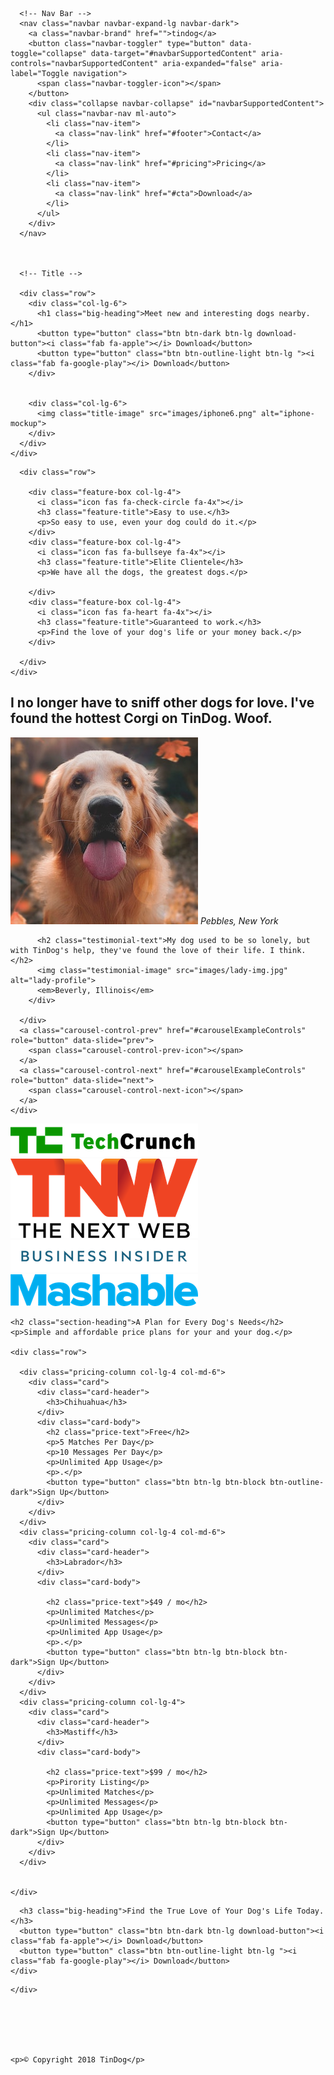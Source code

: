 <!DOCTYPE html>
<html>

<head>
  <meta charset="utf-8">
  <title>TinDog</title>

  <!-- Google Fonts -->
  <link href="https://fonts.googleapis.com/css2?family=Montserrat:wght@100;300;400;500;900&family=Ubuntu:wght@300;400;700&display=swap" rel="stylesheet">

  <!-- CSS Stylesheets -->
  <link rel="stylesheet" href="https://cdn.jsdelivr.net/npm/bootstrap@4.5.3/dist/css/bootstrap.min.css" integrity="sha384-TX8t27EcRE3e/ihU7zmQxVncDAy5uIKz4rEkgIXeMed4M0jlfIDPvg6uqKI2xXr2" crossorigin="anonymous">

  <link rel="stylesheet" href="css/styles.css">

  <!-- Font Awesome -->
  <script src="https://kit.fontawesome.com/1c9ad4b785.js" crossorigin="anonymous"></script>

  <!-- Bootstrap Scripts -->
  <script src="https://code.jquery.com/jquery-3.5.1.slim.min.js" integrity="sha384-DfXdz2htPH0lsSSs5nCTpuj/zy4C+OGpamoFVy38MVBnE+IbbVYUew+OrCXaRkfj" crossorigin="anonymous"></script>
  <script src="https://cdn.jsdelivr.net/npm/popper.js@1.16.1/dist/umd/popper.min.js" integrity="sha384-9/reFTGAW83EW2RDu2S0VKaIzap3H66lZH81PoYlFhbGU+6BZp6G7niu735Sk7lN" crossorigin="anonymous"></script>
  <script src="https://cdn.jsdelivr.net/npm/bootstrap@4.5.3/dist/js/bootstrap.min.js" integrity="sha384-w1Q4orYjBQndcko6MimVbzY0tgp4pWB4lZ7lr30WKz0vr/aWKhXdBNmNb5D92v7s" crossorigin="anonymous"></script>
</head>

<body>

  <section class="colored-section" id="title">
    <div class="container-fluid">


      <!-- Nav Bar -->
      <nav class="navbar navbar-expand-lg navbar-dark">
        <a class="navbar-brand" href="">tindog</a>
        <button class="navbar-toggler" type="button" data-toggle="collapse" data-target="#navbarSupportedContent" aria-controls="navbarSupportedContent" aria-expanded="false" aria-label="Toggle navigation">
          <span class="navbar-toggler-icon"></span>
        </button>
        <div class="collapse navbar-collapse" id="navbarSupportedContent">
          <ul class="navbar-nav ml-auto">
            <li class="nav-item">
              <a class="nav-link" href="#footer">Contact</a>
            </li>
            <li class="nav-item">
              <a class="nav-link" href="#pricing">Pricing</a>
            </li>
            <li class="nav-item">
              <a class="nav-link" href="#cta">Download</a>
            </li>
          </ul>
        </div>
      </nav>



      <!-- Title -->

      <div class="row">
        <div class="col-lg-6">
          <h1 class="big-heading">Meet new and interesting dogs nearby.</h1>
          <button type="button" class="btn btn-dark btn-lg download-button"><i class="fab fa-apple"></i> Download</button>
          <button type="button" class="btn btn-outline-light btn-lg "><i class="fab fa-google-play"></i> Download</button>
        </div>


        <div class="col-lg-6">
          <img class="title-image" src="images/iphone6.png" alt="iphone-mockup">
        </div>
      </div>
    </div>
  </section>


  <!-- Features -->

  <section class="white-section" id="features">
    <div class="container-fluid">


      <div class="row">

        <div class="feature-box col-lg-4">
          <i class="icon fas fa-check-circle fa-4x"></i>
          <h3 class="feature-title">Easy to use.</h3>
          <p>So easy to use, even your dog could do it.</p>
        </div>
        <div class="feature-box col-lg-4">
          <i class="icon fas fa-bullseye fa-4x"></i>
          <h3 class="feature-title">Elite Clientele</h3>
          <p>We have all the dogs, the greatest dogs.</p>

        </div>
        <div class="feature-box col-lg-4">
          <i class="icon fas fa-heart fa-4x"></i>
          <h3 class="feature-title">Guaranteed to work.</h3>
          <p>Find the love of your dog's life or your money back.</p>
        </div>

      </div>
    </div>



  </section>


  <!-- Testimonials -->

  <section class="colored-section"id="testimonials">
    <div id="carouselExampleControls" class="carousel slide" data-ride="false">
      <div class="carousel-inner">
        <div class="carousel-item active container-fluid">
          <h2 class="testimonial-text">I no longer have to sniff other dogs for love. I've found the hottest Corgi on TinDog. Woof.</h2>
          <img class="testimonial-image" src="images/dog-img.jpg" alt="dog-profile">
          <em>Pebbles, New York</em>
        </div>
        <div class="carousel-item container-fluid">

          <h2 class="testimonial-text">My dog used to be so lonely, but with TinDog's help, they've found the love of their life. I think.</h2>
          <img class="testimonial-image" src="images/lady-img.jpg" alt="lady-profile">
          <em>Beverly, Illinois</em>
        </div>

      </div>
      <a class="carousel-control-prev" href="#carouselExampleControls" role="button" data-slide="prev">
        <span class="carousel-control-prev-icon"></span>
      </a>
      <a class="carousel-control-next" href="#carouselExampleControls" role="button" data-slide="next">
        <span class="carousel-control-next-icon"></span>
      </a>
    </div>



  </section>


  <!-- Press -->

  <section class="colored-section"id="press">
    <img class="press-logo" src="images/techcrunch.png" alt="tc-logo">
    <img class="press-logo" src="images/tnw.png" alt="tnw-logo">
    <img class="press-logo" src="images/bizinsider.png" alt="biz-insider-logo">
    <img class="press-logo" src="images/mashable.png" alt="mashable-logo">

  </section>


  <!-- Pricing -->

  <section class="white-section"id="pricing">

    <h2 class="section-heading">A Plan for Every Dog's Needs</h2>
    <p>Simple and affordable price plans for your and your dog.</p>

    <div class="row">

      <div class="pricing-column col-lg-4 col-md-6">
        <div class="card">
          <div class="card-header">
            <h3>Chihuahua</h3>
          </div>
          <div class="card-body">
            <h2 class="price-text">Free</h2>
            <p>5 Matches Per Day</p>
            <p>10 Messages Per Day</p>
            <p>Unlimited App Usage</p>
            <p>.</p>
            <button type="button" class="btn btn-lg btn-block btn-outline-dark">Sign Up</button>
          </div>
        </div>
      </div>
      <div class="pricing-column col-lg-4 col-md-6">
        <div class="card">
          <div class="card-header">
            <h3>Labrador</h3>
          </div>
          <div class="card-body">

            <h2 class="price-text">$49 / mo</h2>
            <p>Unlimited Matches</p>
            <p>Unlimited Messages</p>
            <p>Unlimited App Usage</p>
            <p>.</p>
            <button type="button" class="btn btn-lg btn-block btn-dark">Sign Up</button>
          </div>
        </div>
      </div>
      <div class="pricing-column col-lg-4">
        <div class="card">
          <div class="card-header">
            <h3>Mastiff</h3>
          </div>
          <div class="card-body">

            <h2 class="price-text">$99 / mo</h2>
            <p>Pirority Listing</p>
            <p>Unlimited Matches</p>
            <p>Unlimited Messages</p>
            <p>Unlimited App Usage</p>
            <button type="button" class="btn btn-lg btn-block btn-dark">Sign Up</button>
          </div>
        </div>
      </div>


    </div>




  </section>


  <!-- Call to Action -->

  <section class="colored-section"id="cta">
    <div class="container-fluid">


      <h3 class="big-heading">Find the True Love of Your Dog's Life Today.</h3>
      <button type="button" class="btn btn-dark btn-lg download-button"><i class="fab fa-apple"></i> Download</button>
      <button type="button" class="btn btn-outline-light btn-lg "><i class="fab fa-google-play"></i> Download</button>
    </div>
  </section>


  <!-- Footer -->

  <footer class="white-section"id="footer">
    <div class="container-fluid">
      <i class="social-icon fab fa-twitter"></i>
      <i class="social-icon fab fa-facebook-f"></i>
      <i class="social-icon fab fa-instagram"></i>
      <i class="social-icon fas fa-envelope"></i>

    </div>






    <p>© Copyright 2018 TinDog</p>

  </footer>


</body>

</html>
